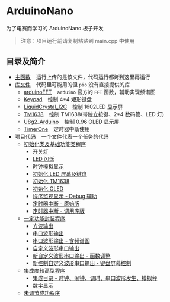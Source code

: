 # ArduinoNano

为了电赛而学习的 ArduinoNano 板子开发

> 注意：项目运行前请复制粘贴到 main.cpp 中使用

## 目录及简介

- [主函数](src/main.cpp) &#x2002; 运行上传的是该文件，代码运行都烤到这里再运行
- [库文件](lib) &#x2002; 代码里可能用的但 `pio` 没有直接提供的库
  - [arduinoFFT](lib/arduinoFFT) &#x2002; `arduino` 官方的 `FFT` 函数，辅助实现频谱图
  - [Keypad](lib/Keypad) &#x2002; 控制 4*4 矩形键盘
  - [LiquidCrystal_I2C](lib/LiquidCrystal_I2C) &#x2002; 控制 1602LED 显示屏
  - [TM1638](lib/TM1638) &#x2002; 控制 TM1638(带独立按键、2*4 数码管、LED 灯)
  - [U8g2_Arduino](lib/U8g2_Arduino) &#x2002; 控制 0.96 OLED 显示屏
  - [TimerOne](lib/TimerOne) &#x2002; 定时器中断使用
- [项目代码](include) &#x2002; 一个文件代表一个任务的代码
  - [初始化类及基础功能类程序](include/Init)
    - [开关灯](include/Init/OpenAndCloseLED.cpp)
    - [LED 闪烁](include/Init/LedBlink.cpp)
    - [时钟模拟显示](include/Init/ClockDisplay.cpp)
    - [初始化 LED 屏幕及键盘](include/Init/InitLcdAndKeypad.cpp)
    - [初始化 TM1638](include/Init/TM1638Hellowirld.cpp)
    - [初始化 OLED](include/Init/U8g2Helloworld.cpp)
    - [程序监视显示 - Debug 辅助](include/Init/DebugFunction.cpp)
    - [定时器中断 - 原始版](include/Init/TimerInterruptOriginal.cpp)
    - [定时器中断 - 调用库版](include/Init/TimerInterruptLib.cpp)
  - [一定功能封装程序](include/Encapsulation)
    - [方波输出](include/Encapsulation/SawtoothWave.cpp)
    - [串口波形输出](include/Encapsulation/WaveOutput.cpp)
    - [串口波形输出 - 含频谱图](include/Encapsulation/WaveformAndSpectrum.cpp)
    - [自定义波形串口输出](include/Encapsulation/CustomWaveInitial.cpp)
    - [新自定义波形串口输出 - 函数调整](include/Encapsulation/NewCustom.cpp)
    - [新控制自定义波形串口输出 - 键盘屏幕控制](include/Encapsulation/NewCtrlCustom.cpp)
  - [集成度较高型程序](include/Integrations)
    - [集成目录 - 时钟、闹钟、调时、串口波形发生、模拟秤](include/Integrations/ClockWaveAndScale.cpp)
    - [数字显示](include/Integrations/DigitalDisplay.cpp)
  - [未调节成功程序](include/Tmp)